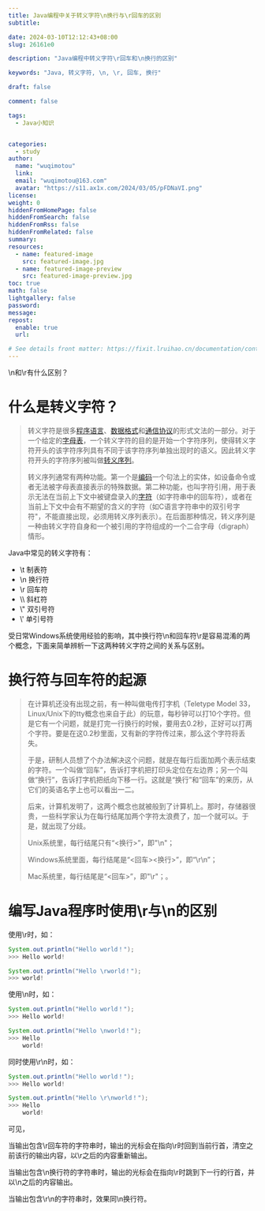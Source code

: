 ```yaml
---
title: Java编程中关于转义字符\n换行与\r回车的区别
subtitle:

date: 2024-03-10T12:12:43+08:00
slug: 26161e0

description: "Java编程中转义字符\r回车和\n换行的区别"

keywords: "Java, 转义字符, \n, \r, 回车, 换行"

draft: false

comment: false

tags:
  - Java小知识


categories:
  - study
author:
  name: "wuqimotou"
  link:
  email: "wuqimotou@163.com"
  avatar: "https://s11.ax1x.com/2024/03/05/pFDNaVI.png"
license:
weight: 0
hiddenFromHomePage: false
hiddenFromSearch: false
hiddenFromRss: false
hiddenFromRelated: false
summary:
resources:
  - name: featured-image
    src: featured-image.jpg
  - name: featured-image-preview
    src: featured-image-preview.jpg
toc: true
math: false
lightgallery: false
password:
message:
repost:
  enable: true
  url:

# See details front matter: https://fixit.lruihao.cn/documentation/content-management/introduction/#front-matter
---
```


\n和\r有什么区别？

<!--more-->

# 什么是转义字符？

> 转义字符是很多[程序语言](https://baike.baidu.com/item/程序语言/10696489?fromModule=lemma_inlink)、[数据格式](https://baike.baidu.com/item/数据格式/5198733?fromModule=lemma_inlink)和[通信协议](https://baike.baidu.com/item/通信协议/3351624?fromModule=lemma_inlink)的形式文法的一部分。对于一个给定的[字母表](https://baike.baidu.com/item/字母表/1314769?fromModule=lemma_inlink)，一个转义字符的目的是开始一个字符序列，使得转义字符开头的该字符序列具有不同于该字符序列单独出现时的语义。因此转义字符开头的字符序列被叫做[转义序列](https://baike.baidu.com/item/转义序列/2482443?fromModule=lemma_inlink)。
>
> 转义序列通常有两种功能。第一个是[编码](https://baike.baidu.com/item/编码/80092?fromModule=lemma_inlink)一个句法上的实体，如设备命令或者无法被字母表直接表示的特殊数据。第二种功能，也叫字符引用，用于表示无法在当前上下文中被键盘录入的[字符](https://baike.baidu.com/item/字符/4768913?fromModule=lemma_inlink)（如字符串中的回车符），或者在当前上下文中会有不期望的含义的字符（如C语言字符串中的双引号字符"，不能直接出现，必须用转义序列表示）。在后面那种情况，转义序列是一种由转义字符自身和一个被引用的字符组成的一个二合字母（digraph）情形。

Java中常见的转义字符有：

- \t	制表符
- \n       换行符
- \r        回车符
- \\\        斜杠符
- \\"        双引号符
- \\'         单引号符

受日常Windows系统使用经验的影响，其中换行符\n和回车符\r是容易混淆的两个概念，下面来简单辨析一下这两种转义字符之间的关系与区别。

# 换行符与回车符的起源

> 在计算机还没有出现之前，有一种叫做电传打字机（Teletype Model 33，Linux/Unix下的tty概念也来自于此）的玩意，每秒钟可以打10个字符。但是它有一个问题，就是打完一行换行的时候，要用去0.2秒，正好可以打两个字符。要是在这0.2秒里面，又有新的字符传过来，那么这个字符将丢失。
>
> 于是，研制人员想了个办法解决这个问题，就是在每行后面加两个表示结束的字符。一个叫做“回车”，告诉打字机把打印头定位在左边界；另一个叫做“换行”，告诉打字机把纸向下移一行。这就是“换行”和“回车”的来历，从它们的英语名字上也可以看出一二。
>
> 后来，计算机发明了，这两个概念也就被般到了计算机上。那时，存储器很贵，一些科学家认为在每行结尾加两个字符太浪费了，加一个就可以。于是，就出现了分歧。
>
> Unix系统里，每行结尾只有“<换行>”，即"\n"；
>
> Windows系统里面，每行结尾是“<回车><换行>”，即“\r\n”；
>
> Mac系统里，每行结尾是“<回车>”，即"\r"；。

# 编写Java程序时使用\r与\n的区别

使用\r时，如：

~~~java
System.out.println("Hello world！");
>>> Hello world!

System.out.println("Hello \rworld！");
>>> world!
~~~

使用\n时，如：

~~~java
System.out.println("Hello world！");
>>> Hello world!

System.out.println("Hello \nworld！");
>>> Hello 
    world!
~~~

同时使用\r\n时，如：

~~~java
System.out.println("Hello world！");
>>> Hello world!

System.out.println("Hello \r\nworld！");
>>> Hello 
    world!
~~~

可见，

当输出包含\r回车符的字符串时，输出的光标会在指向\r时回到当前行首，清空之前该行的输出内容，以\r之后的内容重新输出。

当输出包含\n换行符的字符串时，输出的光标会在指向\r时跳到下一行的行首，并以\n之后的内容输出。

当输出包含\r\n的字符串时，效果同\n换行符。
